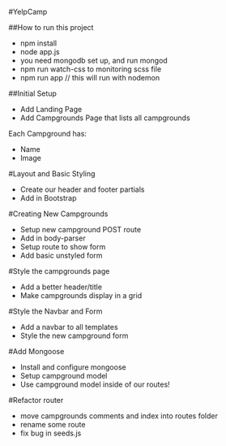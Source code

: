 #YelpCamp

##How to run this project
* npm install
* node app.js
* you need mongodb set up, and run mongod
* npm run watch-css to monitoring scss file
* npm run app // this will run with nodemon

##Initial Setup
* Add Landing Page
* Add Campgrounds Page that lists all campgrounds

Each Campground has:
   * Name
   * Image

#Layout and Basic Styling
* Create our header and footer partials
* Add in Bootstrap

#Creating New Campgrounds
* Setup new campground POST route
* Add in body-parser
* Setup route to show form
* Add basic unstyled form

#Style the campgrounds page
* Add a better header/title
* Make campgrounds display in a grid

#Style the Navbar and Form
* Add a navbar to all templates
* Style the new campground form

#Add Mongoose
* Install and configure mongoose
* Setup campground model
* Use campground model inside of our routes!

#Refactor router
* move campgrounds comments and index into routes folder
* rename some route
* fix bug in seeds.js